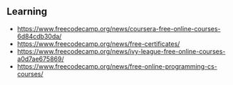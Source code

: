 ## Learning

- https://www.freecodecamp.org/news/coursera-free-online-courses-6d84cdb30da/
- https://www.freecodecamp.org/news/free-certificates/
- https://www.freecodecamp.org/news/ivy-league-free-online-courses-a0d7ae675869/
- https://www.freecodecamp.org/news/free-online-programming-cs-courses/

